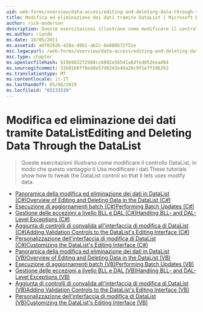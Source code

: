 ```yaml
---
uid: web-forms/overview/data-access/editing-and-deleting-data-through-the-datalist/index
title: Modifica ed eliminazione dei dati tramite DataList | Microsoft Docs
author: rick-anderson
description: Queste esercitazioni illustrano come modificare il controllo DataList, in modo che questo vantaggio ti Usa modificare i dati.
ms.author: riande
ms.date: 10/05/2011
ms.assetid: a6f02826-428a-49b1-ab2c-8e080b72f51e
msc.legacyurl: /web-forms/overview/data-access/editing-and-deleting-data-through-the-datalist
msc.type: chapter
ms.openlocfilehash: b19b983272988cc6802e56541a8dfed052eead04
ms.sourcegitcommit: 51b01b6ff8edde57d8243e4da28c9f1e7f1962b2
ms.translationtype: MT
ms.contentlocale: it-IT
ms.lasthandoff: 05/06/2019
ms.locfileid: "65133539"
---
```

# <a name="editing-and-deleting-data-through-the-datalist"></a><span data-ttu-id="0ba55-103">Modifica ed eliminazione dei dati tramite DataList</span><span class="sxs-lookup"><span data-stu-id="0ba55-103">Editing and Deleting Data Through the DataList</span></span>

> <span data-ttu-id="0ba55-104">Queste esercitazioni illustrano come modificare il controllo DataList, in modo che questo vantaggio ti Usa modificare i dati.</span><span class="sxs-lookup"><span data-stu-id="0ba55-104">These tutorials show how to tweak the DataList control so that it lets uses modify data.</span></span>

- [<span data-ttu-id="0ba55-105">Panoramica della modifica ed eliminazione dei dati in DataList (C#)</span><span class="sxs-lookup"><span data-stu-id="0ba55-105">Overview of Editing and Deleting Data in the DataList (C#)</span></span>](an-overview-of-editing-and-deleting-data-in-the-datalist-cs.md)
- [<span data-ttu-id="0ba55-106">Esecuzione di aggiornamenti batch (C#)</span><span class="sxs-lookup"><span data-stu-id="0ba55-106">Performing Batch Updates (C#)</span></span>](performing-batch-updates-cs.md)
- [<span data-ttu-id="0ba55-107">Gestione delle eccezioni a livello BLL e DAL (C#)</span><span class="sxs-lookup"><span data-stu-id="0ba55-107">Handling BLL- and DAL-Level Exceptions (C#)</span></span>](handling-bll-and-dal-level-exceptions-cs.md)
- [<span data-ttu-id="0ba55-108">Aggiunta di controlli di convalida all'interfaccia di modifica di DataList (C#)</span><span class="sxs-lookup"><span data-stu-id="0ba55-108">Adding Validation Controls to the DataList's Editing Interface (C#)</span></span>](adding-validation-controls-to-the-datalist-s-editing-interface-cs.md)
- [<span data-ttu-id="0ba55-109">Personalizzazione dell'interfaccia di modifica di DataList (C#)</span><span class="sxs-lookup"><span data-stu-id="0ba55-109">Customizing the DataList's Editing Interface (C#)</span></span>](customizing-the-datalist-s-editing-interface-cs.md)
- [<span data-ttu-id="0ba55-110">Panoramica della modifica ed eliminazione dei dati in DataList (VB)</span><span class="sxs-lookup"><span data-stu-id="0ba55-110">Overview of Editing and Deleting Data in the DataList (VB)</span></span>](an-overview-of-editing-and-deleting-data-in-the-datalist-vb.md)
- [<span data-ttu-id="0ba55-111">Esecuzione di aggiornamenti batch (VB)</span><span class="sxs-lookup"><span data-stu-id="0ba55-111">Performing Batch Updates (VB)</span></span>](performing-batch-updates-vb.md)
- [<span data-ttu-id="0ba55-112">Gestione delle eccezioni a livello BLL e DAL (VB)</span><span class="sxs-lookup"><span data-stu-id="0ba55-112">Handling BLL- and DAL-Level Exceptions (VB)</span></span>](handling-bll-and-dal-level-exceptions-vb.md)
- [<span data-ttu-id="0ba55-113">Aggiunta di controlli di convalida all'interfaccia di modifica di DataList (VB)</span><span class="sxs-lookup"><span data-stu-id="0ba55-113">Adding Validation Controls to the DataList's Editing Interface (VB)</span></span>](adding-validation-controls-to-the-datalist-s-editing-interface-vb.md)
- [<span data-ttu-id="0ba55-114">Personalizzazione dell'interfaccia di modifica di DataList (VB)</span><span class="sxs-lookup"><span data-stu-id="0ba55-114">Customizing the DataList's Editing Interface (VB)</span></span>](customizing-the-datalist-s-editing-interface-vb.md)
